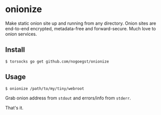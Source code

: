 onionize
===========
Make static onion site up and running from any directory.
Onion sites are end-to-end encrypted, metadata-free and forward-secure.
Much love to onion services.

Install
-------
```
$ torsocks go get github.com/nogoegst/onionize
```

Usage
-----
```
$ onionize /path/to/my/tiny/webroot
```

Grab onion address from `stdout` and errors/info from `stderr`.
 
That's it.
